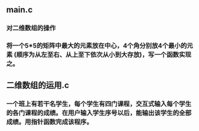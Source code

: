 ## main.c 
### 对二维数组的操作
### 将一个5*5的矩阵中最大的元素放在中心，4个角分别放4个最小的元素 (顺序为从左至右、从上至下依次从小到大存放)，写一个函数实现之。

## 二维数组的运用.c
### 一个班上有若干名学生，每个学生有四门课程，交互式输入每个学生的各门课程的成绩。在用户输入学生序号以后，能输出该学生的全部成绩。用指针函数完成该程序。
